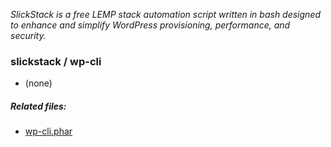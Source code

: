 <p><em>SlickStack is a free LEMP stack automation script written in bash designed to enhance and simplify WordPress provisioning, performance, and security.</em></p>

<h3>slickstack / wp-cli</h3>

<ul>
<li>(none)</li>
</ul>

<h5>Related files:</h5>

<ul>
<li><a href="wp-cli.phar">wp-cli.phar</a></li>
</ul>
